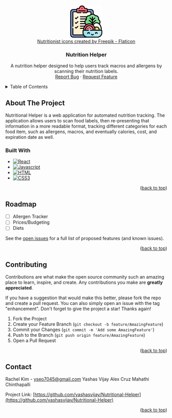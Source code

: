 <a name="readme-top"></a>

<!-- PROJECT SHIELDS -->
<!--
*** I'm using markdown "reference style" links for readability.
*** Reference links are enclosed in brackets [ ] instead of parentheses ( ).
*** See the bottom of this document for the declaration of the reference variables
*** for contributors-url, forks-url, etc. This is an optional, concise syntax you may use.
*** https://www.markdownguide.org/basic-syntax/#reference-style-links
-->

<!-- PROJECT LOGO -->
<br />
<div align="center">
  <a href="https://github.com/yashasvijay/Nutritional-Helper">
    <img src="nutrition.png" alt="Logo" width="100" height="100">
  </a>
  <br />
<a href="https://www.flaticon.com/free-icons/nutritionist" title="nutritionist icons">
   Nutritionist icons created by Freepik - Flaticon
  </a>

<h3 align="center">Nutrition Helper</h3>

  <p align="center">
    A nutrition helper designed to help users track macros and allergens by scanning their nutrition labels.
    <br />
    <a href="https://github.com/github_username/repo_name/issues">Report Bug</a>
    ·
    <a href="https://github.com/github_username/repo_name/issues">Request Feature</a>
  </p>
</div>



<!-- TABLE OF CONTENTS -->
<details>
  <summary>Table of Contents</summary>
  <ol>
    <li>
      <a href="#about-the-project">About The Project</a>
      <ul>
        <li><a href="#built-with">Built With</a></li>
      </ul>
    </li>
    <li><a href="#roadmap">Roadmap</a></li>
    <li><a href="#contributing">Contributing</a></li>
    <li><a href="#contact">Contact</a></li>
  </ol>
</details>



<!-- ABOUT THE PROJECT -->
## About The Project

Nutritional Helper is a web application for automated nutrition tracking. The application allows users to scan food labels, then re-presenting that information in a more readable format, tracking different categories for each food item, such as allergens, macros, and eventually calories, cost, and expiration date as well.

### Built With

* [![React][React.js]][React-url]
* [![Javascript][JS.js]][JS-url]
* [![HTML][HTML.com]][HTML-url]
* [![CSS3][CSS.com]][CSS-url]

<p align="right">(<a href="#readme-top">back to top</a>)</p>

<!-- ROADMAP -->
## Roadmap

- [ ] Allergen Tracker
- [ ] Prices/Budgeting
- [ ] Diets

See the [open issues](https://github.com/yashasvijay/Nutritional-Helper/issues) for a full list of proposed features (and known issues).

<p align="right">(<a href="#readme-top">back to top</a>)</p>



<!-- CONTRIBUTING -->
## Contributing

Contributions are what make the open source community such an amazing place to learn, inspire, and create. Any contributions you make are **greatly appreciated**.

If you have a suggestion that would make this better, please fork the repo and create a pull request. You can also simply open an issue with the tag "enhancement".
Don't forget to give the project a star! Thanks again!

1. Fork the Project
2. Create your Feature Branch (`git checkout -b feature/AmazingFeature`)
3. Commit your Changes (`git commit -m 'Add some AmazingFeature'`)
4. Push to the Branch (`git push origin feature/AmazingFeature`)
5. Open a Pull Request

<p align="right">(<a href="#readme-top">back to top</a>)</p>

<!-- CONTACT -->
## Contact

Rachel Kim - yseo7045@gmail.com
Yashas Vijay
Alex Cruz
Mahathi Chinthapalli

Project Link: [https://github.com/yashasvijay/Nutritional-Helper](https://github.com/yashasvijay/Nutritional-Helper)

<p align="right">(<a href="#readme-top">back to top</a>)</p>



<!-- MARKDOWN LINKS & IMAGES -->
<!-- https://www.markdownguide.org/basic-syntax/#reference-style-links -->
[product-screenshot]: images/screenshot.png
[React.js]: https://img.shields.io/badge/React-20232A?style=for-the-badge&logo=react&logoColor=61DAFB
[React-url]: https://reactjs.org/
[JS.js]: https://img.shields.io/badge/javascript-%23323330.svg?style=for-the-badge&logo=javascript&logoColor=%23F7DF1E
[JS-url]: https://JavaScript.com/
[HTML.com]: https://img.shields.io/badge/html5-%23E34F26.svg?style=for-the-badge&logo=html5&logoColor=white
[HTML-url]: https://html.com/
[CSS.com]: https://img.shields.io/badge/css3-%231572B6.svg?style=for-the-badge&logo=css3&logoColor=white 
[CSS-url]: https://www.w3.org/Style/CSS/Overview.en.html#

